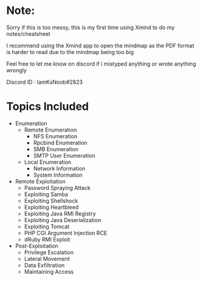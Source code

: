 # Note: 
Sorry if this is too messy, this is my first time using Xmind to do my notes/cheatsheet

I recommend using the Xmind app to open the mindmap as the PDF format is harder to read due to the mindmap being too big

Feel free to let me know on discord if i mistyped anything or wrote anything wrongly 

Discord ID : IamKsNoob#2823

# Topics Included

- Enumeration
  - Remote Enumeration
    - NFS Enumeration
    - Rpcbind Enumeration
    - SMB Enumeration
    - SMTP User Enumeration
  - Local Enumeration
    - Network Information
    - System Information
- Remote Exploitation
  - Password Spraying Attack
  - Exploiting Samba
  - Exploiting Shellshock
  - Exploiting Heartbleed
  - Exploiting Java RMI Registry
  - Exploiting Java Deserialization 
  - Exploiting Tomcat
  - PHP CGI Argument Injection RCE
  - dRuby RMI Exploit 
- Post-Exploitation
  - Privilege Escalation
  - Lateral Movement
  - Data Exfiltration 
  - Maintaining Access 
